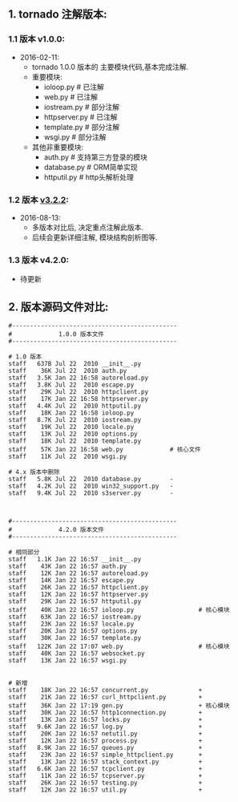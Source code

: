 
## 1. tornado 注解版本:

### 1.1 版本 v1.0.0:

- 2016-02-11:
    - tornado 1.0.0 版本的 主要模块代码,基本完成注解.
    - 重要模块:
        - ioloop.py       # 已注解
        - web.py          # 已注解
        - iostream.py     # 部分注解
        - httpserver.py   # 已注解
        - template.py     # 部分注解
        - wsgi.py         # 部分注解
    - 其他非重要模块:
        - auth.py         # 支持第三方登录的模块
        - database.py     # ORM简单实现
        - httputil.py     # http头解析处理

### 1.2 版本 [v3.2.2](./tornado-3.2.2/):
- 2016-08-13:
    - 多版本对比后, 决定重点注解此版本.
    - 后续会更新详细注解, 模块结构剖析图等.


### 1.3 版本 v4.2.0:

- 待更新


## 2. 版本源码文件对比:


```
#----------------------------------------------
#             1.0.0 版本文件
#----------------------------------------------

# 1.0 版本
staff   637B Jul 22  2010 __init__.py
staff    36K Jul 22  2010 auth.py
staff   3.5K Jan 22 16:58 autoreload.py
staff   3.8K Jul 22  2010 escape.py
staff    29K Jul 22  2010 httpclient.py
staff    17K Jan 22 16:58 httpserver.py
staff   4.4K Jul 22  2010 httputil.py
staff    18K Jan 22 16:58 ioloop.py
staff   8.7K Jul 22  2010 iostream.py
staff    19K Jul 22  2010 locale.py
staff    13K Jul 22  2010 options.py
staff    18K Jul 22  2010 template.py
staff    57K Jan 22 16:58 web.py             # 核心文件
staff    11K Jul 22  2010 wsgi.py

# 4.x 版本中删除
staff   5.8K Jul 22  2010 database.py        -
staff   4.2K Jul 22  2010 win32_support.py   - 
staff   9.4K Jul 22  2010 s3server.py        -



#----------------------------------------------
#             4.2.0 版本文件
#----------------------------------------------

# 相同部分
staff   1.1K Jan 22 16:57 __init__.py
staff    43K Jan 22 16:57 auth.py
staff    12K Jan 22 16:57 autoreload.py
staff    14K Jan 22 16:57 escape.py
staff    26K Jan 22 16:57 httpclient.py
staff    12K Jan 22 16:57 httpserver.py
staff    29K Jan 22 16:57 httputil.py
staff    40K Jan 22 16:57 ioloop.py                  # 核心模块
staff    63K Jan 22 16:57 iostream.py
staff    23K Jan 22 16:57 locale.py
staff    20K Jan 22 16:57 options.py
staff    30K Jan 22 16:57 template.py
staff   122K Jan 22 17:07 web.py                     # 核心模块
staff    40K Jan 22 16:57 websocket.py
staff    13K Jan 22 16:57 wsgi.py


# 新增
staff    18K Jan 22 16:57 concurrent.py              +
staff    21K Jan 22 16:57 curl_httpclient.py         +
staff    36K Jan 22 17:19 gen.py                     + 核心模块
staff    30K Jan 22 16:57 http1connection.py         +
staff    13K Jan 22 16:57 locks.py                   +
staff   9.6K Jan 22 16:57 log.py                     +
staff    20K Jan 22 16:57 netutil.py                 +
staff    12K Jan 22 16:57 process.py                 +
staff   8.9K Jan 22 16:57 queues.py                  +
staff    23K Jan 22 16:57 simple_httpclient.py       +
staff    13K Jan 22 16:57 stack_context.py           +
staff   6.6K Jan 22 16:57 tcpclient.py               +
staff    11K Jan 22 16:57 tcpserver.py               +
staff    26K Jan 22 16:57 testing.py                 +
staff    12K Jan 22 16:57 util.py                    +


    

```
